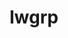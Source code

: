 ---
title: "lwgrp"
layout: cache
categories: [package, develop-2023-08-13]
meta: {"versions": ["1.0.5"], "compilers": ["gcc@=11.1.0", "gcc@=11.3.0", "gcc@=7.5.0", "oneapi@=2023.2.0"], "oss": ["ubuntu18.04", "ubuntu20.04", "ubuntu22.04"], "platforms": ["linux"], "targets": ["ppc64le", "x86_64", "x86_64_v3"], "stacks": ["e4s", "e4s-oneapi", "e4s-power", "radiuss", "root", "tutorial"], "num_specs": 5, "num_specs_by_stack": {"radiuss": 1, "root": 5, "e4s-power": 1, "e4s-oneapi": 1, "e4s": 1, "tutorial": 1}}
spec_details: [{"hash": "grsedaytcn2n6udebejhor4qjsgpkwfx", "compiler": "gcc@=7.5.0", "versions": ["1.0.5"], "os": "ubuntu18.04", "platform": "linux", "target": "x86_64_v3", "variants": ["build_system=autotools", "+shared"], "stacks": ["radiuss", "root"], "size": "-", "tarball": "https://binaries.spack.io/develop-2023-08-13/build_cache/linux-ubuntu18.04-x86_64_v3/gcc-7.5.0/lwgrp-1.0.5/linux-ubuntu18.04-x86_64_v3-gcc-7.5.0-lwgrp-1.0.5-grsedaytcn2n6udebejhor4qjsgpkwfx.spack"}, {"hash": "nknd2w5fuzkkpqra643pmkthvmrorrmj", "compiler": "gcc@=11.1.0", "versions": ["1.0.5"], "os": "ubuntu20.04", "platform": "linux", "target": "ppc64le", "variants": ["build_system=autotools", "+shared"], "stacks": ["e4s-power", "root"], "size": "-", "tarball": "https://binaries.spack.io/develop-2023-08-13/build_cache/linux-ubuntu20.04-ppc64le/gcc-11.1.0/lwgrp-1.0.5/linux-ubuntu20.04-ppc64le-gcc-11.1.0-lwgrp-1.0.5-nknd2w5fuzkkpqra643pmkthvmrorrmj.spack"}, {"hash": "dga5xysc4pyfkhupxer436jmfydfoxlu", "compiler": "oneapi@=2023.2.0", "versions": ["1.0.5"], "os": "ubuntu20.04", "platform": "linux", "target": "x86_64", "variants": ["build_system=autotools", "+shared"], "stacks": ["root", "e4s-oneapi"], "size": "-", "tarball": "https://binaries.spack.io/develop-2023-08-13/build_cache/linux-ubuntu20.04-x86_64/oneapi-2023.2.0/lwgrp-1.0.5/linux-ubuntu20.04-x86_64-oneapi-2023.2.0-lwgrp-1.0.5-dga5xysc4pyfkhupxer436jmfydfoxlu.spack"}, {"hash": "sd2rvtt4ayrymwnr2oxxb5qdqq372bkl", "compiler": "gcc@=11.1.0", "versions": ["1.0.5"], "os": "ubuntu20.04", "platform": "linux", "target": "x86_64_v3", "variants": ["build_system=autotools", "+shared"], "stacks": ["e4s", "root"], "size": "-", "tarball": "https://binaries.spack.io/develop-2023-08-13/build_cache/linux-ubuntu20.04-x86_64_v3/gcc-11.1.0/lwgrp-1.0.5/linux-ubuntu20.04-x86_64_v3-gcc-11.1.0-lwgrp-1.0.5-sd2rvtt4ayrymwnr2oxxb5qdqq372bkl.spack"}, {"hash": "lin2m772bm5kv3d2mxuawnk37jkbsocc", "compiler": "gcc@=11.3.0", "versions": ["1.0.5"], "os": "ubuntu22.04", "platform": "linux", "target": "x86_64_v3", "variants": ["build_system=autotools", "+shared"], "stacks": ["root", "tutorial"], "size": "-", "tarball": "https://binaries.spack.io/develop-2023-08-13/build_cache/linux-ubuntu22.04-x86_64_v3/gcc-11.3.0/lwgrp-1.0.5/linux-ubuntu22.04-x86_64_v3-gcc-11.3.0-lwgrp-1.0.5-lin2m772bm5kv3d2mxuawnk37jkbsocc.spack"}]
---